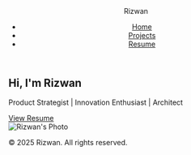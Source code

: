 
<!DOCTYPE html>
<html lang="en">
<head>
  <meta charset="UTF-8" />
  <meta name="viewport" content="width=device-width, initial-scale=1.0" />
  <title>Rizwan | Product & Strategy</title>
  <link rel="stylesheet" href="style.css" />
</head>
<body>
  <header>
    <div class="navbar">
      <div class="logo">Rizwan</div>
      <nav>
        <ul>
          <li><a href="index.html">Home</a></li>
          <li><a href="projects.html">Projects</a></li>
          <li><a href="resume.html">Resume</a></li>
        </ul>
      </nav>
    </div>
  </header>

  <main>
    <section class="hero">
      <div class="hero-content">
        <h1>Hi, I'm Rizwan</h1>
        <p>Product Strategist | Innovation Enthusiast | Architect</p>
        <a href="resume.html" class="button">View Resume</a>
      </div>
      <div class="hero-image">
        <img src="images/your-photo.jpg" alt="Rizwan's Photo" />
      </div>
    </section>
  </main>

  <footer>
    <p>&copy; 2025 Rizwan. All rights reserved.</p>
  </footer>
</body>
</html>
